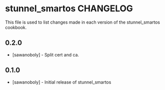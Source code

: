 stunnel_smartos CHANGELOG
=========================

This file is used to list changes made in each version of the stunnel_smartos cookbook.

0.2.0
-----
- [sawanoboly] - Split cert and ca.

0.1.0
-----
- [sawanoboly] - Initial release of stunnel_smartos


